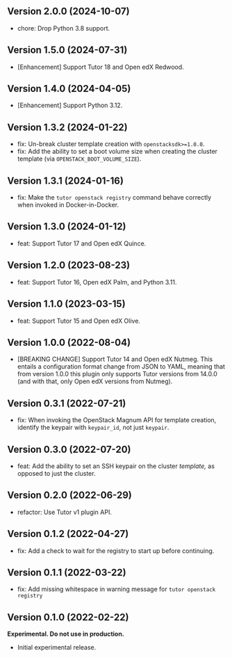 ## Version 2.0.0 (2024-10-07)

* chore: Drop Python 3.8 support.

## Version 1.5.0 (2024-07-31)

* [Enhancement] Support Tutor 18 and Open edX Redwood.

## Version 1.4.0 (2024-04-05)

* [Enhancement] Support Python 3.12.

## Version 1.3.2 (2024-01-22)

* fix: Un-break cluster template creation with `openstacksdk>=1.0.0`.
* fix: Add the ability to set a boot volume size when creating the
  cluster template (via `OPENSTACK_BOOT_VOLUME_SIZE`).

## Version 1.3.1 (2024-01-16)

* fix: Make the `tutor openstack registry` command behave correctly
  when invoked in Docker-in-Docker.

## Version 1.3.0 (2024-01-12)

* feat: Support Tutor 17 and Open edX Quince.

## Version 1.2.0 (2023-08-23)

* feat: Support Tutor 16, Open edX Palm, and Python 3.11.

## Version 1.1.0 (2023-03-15)

* feat: Support Tutor 15 and Open edX Olive.

## Version 1.0.0 (2022-08-04)

* [BREAKING CHANGE] Support Tutor 14 and Open edX Nutmeg. This entails
  a configuration format change from JSON to YAML, meaning that from
  version 1.0.0 this plugin only supports Tutor versions from 14.0.0
  (and with that, only Open edX versions from Nutmeg).

## Version 0.3.1 (2022-07-21)

* fix: When invoking the OpenStack Magnum API for template creation,
  identify the keypair with `keypair_id`, not just `keypair`.

## Version 0.3.0 (2022-07-20)

* feat: Add the ability to set an SSH keypair on the cluster
  *template,* as opposed to just the cluster.

## Version 0.2.0 (2022-06-29)

* refactor: Use Tutor v1 plugin API.

## Version 0.1.2 (2022-04-27)

* fix: Add a check to wait for the registry to start up before continuing.

## Version 0.1.1 (2022-03-22)

* fix: Add missing whitespace in warning message for `tutor openstack
  registry`

## Version 0.1.0 (2022-02-22)

**Experimental. Do not use in production.**

* Initial experimental release.
